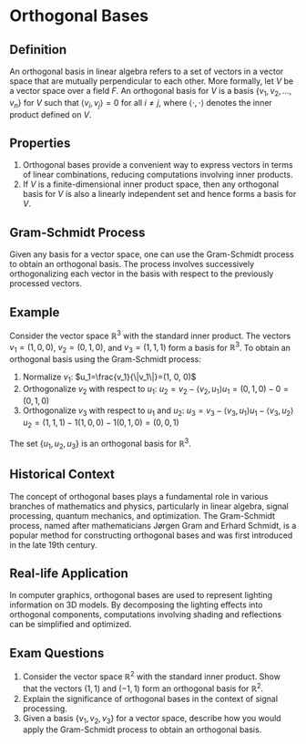 # Orthogonal Bases

## Definition
An orthogonal basis in linear algebra refers to a set of vectors in a vector space that are mutually perpendicular to each other. More formally, let $V$ be a vector space over a field $F$. An orthogonal basis for $V$ is a basis $\{v_1, v_2,\ldots, v_n\}$ for $V$ such that $\langle v_i, v_j\rangle= 0$ for all $i\neq j$, where $\langle\cdot,\cdot\rangle$ denotes the inner product defined on $V$.

## Properties
1. Orthogonal bases provide a convenient way to express vectors in terms of linear combinations, reducing computations involving inner products.
2. If $V$ is a finite-dimensional inner product space, then any orthogonal basis for $V$ is also a linearly independent set and hence forms a basis for $V$.

## Gram-Schmidt Process
Given any basis for a vector space, one can use the Gram-Schmidt process to obtain an orthogonal basis. The process involves successively orthogonalizing each vector in the basis with respect to the previously processed vectors.

## Example
Consider the vector space $\mathbb{R}^3$ with the standard inner product. The vectors $v_1=(1, 0, 0)$, $v_2=(0, 1, 0)$, and $v_3=(1, 1, 1)$ form a basis for $\mathbb{R}^3$. To obtain an orthogonal basis using the Gram-Schmidt process:
1. Normalize $v_1$: $u_1=\frac{v_1}{\|v_1\|}=(1, 0, 0)$
2. Orthogonalize $v_2$ with respect to $u_1$: $u_2= v_2-\langle v_2, u_1\rangle u_1=(0, 1, 0)- 0=(0, 1, 0)$
3. Orthogonalize $v_3$ with respect to $u_1$ and $u_2$: $u_3= v_3-\langle v_3, u_1\rangle u_1-\langle v_3, u_2\rangle u_2=(1, 1, 1)- 1(1, 0, 0)- 1(0, 1, 0)=(0, 0, 1)$

The set $\{u_1, u_2, u_3\}$ is an orthogonal basis for $\mathbb{R}^3$.

## Historical Context
The concept of orthogonal bases plays a fundamental role in various branches of mathematics and physics, particularly in linear algebra, signal processing, quantum mechanics, and optimization. The Gram-Schmidt process, named after mathematicians Jørgen Gram and Erhard Schmidt, is a popular method for constructing orthogonal bases and was first introduced in the late 19th century.

## Real-life Application
In computer graphics, orthogonal bases are used to represent lighting information on 3D models. By decomposing the lighting effects into orthogonal components, computations involving shading and reflections can be simplified and optimized.

## Exam Questions
1. Consider the vector space $\mathbb{R}^2$ with the standard inner product. Show that the vectors $(1, 1)$ and $(-1, 1)$ form an orthogonal basis for $\mathbb{R}^2$.
2. Explain the significance of orthogonal bases in the context of signal processing.
3. Given a basis $\{v_1, v_2, v_3\}$ for a vector space, describe how you would apply the Gram-Schmidt process to obtain an orthogonal basis.